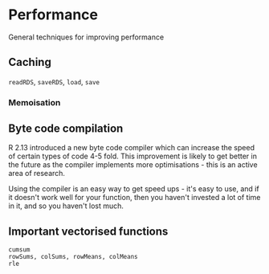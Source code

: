 # Performance

General techniques for improving performance


## Caching

`readRDS`, `saveRDS`, `load`, `save`

### Memoisation

## Byte code compilation

R 2.13 introduced a new byte code compiler which can increase the speed of certain types of code 4-5 fold. This improvement is likely to get better in the future as the compiler implements more optimisations - this is an active area of research.

Using the compiler is an easy way to get speed ups - it's easy to use, and if it doesn't work well for your function, then you haven't invested a lot of time in it, and so you haven't lost much.

## Important vectorised functions

    cumsum
    rowSums, colSums, rowMeans, colMeans
    rle
    